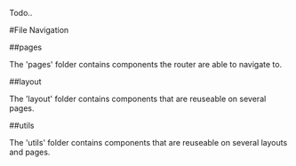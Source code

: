 Todo..


#File Navigation

##pages

The 'pages' folder contains components the router are able to navigate to.

##layout

The 'layout' folder contains components that are reuseable on several pages.

##utils

The 'utils' folder contains components that are reuseable on several layouts and pages.
